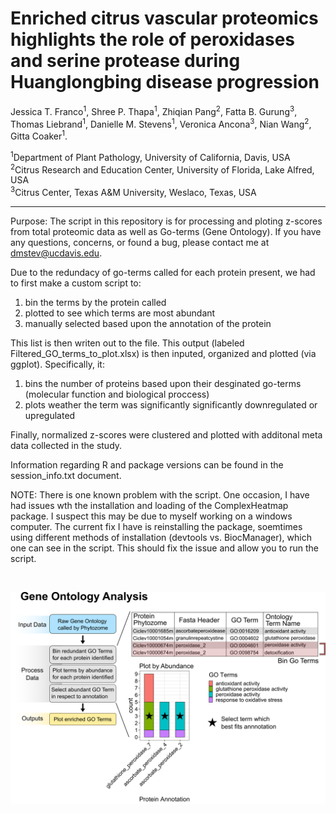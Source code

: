 # Enriched citrus vascular proteomics highlights the role of peroxidases and serine protease during Huanglongbing disease progression

Jessica T. Franco<sup>1</sup>, Shree P. Thapa<sup>1</sup>, Zhiqian Pang<sup>2</sup>, Fatta B. Gurung<sup>3</sup>, Thomas Liebrand<sup>1</sup>, Danielle M. Stevens<sup>1</sup>, Veronica Ancona<sup>3</sup>, Nian Wang<sup>2</sup>, Gitta Coaker<sup>1</sup>.


<sup>1</sup>Department of Plant Pathology, University of California, Davis, USA <br />
<sup>2</sup>Citrus Research and Education Center, University of Florida, Lake Alfred, USA <br />
<sup>3</sup>Citrus Center, Texas A&M University, Weslaco, Texas, USA <br />

-----------------------

Purpose: The script in this repository is for processing and ploting z-scores from total proteomic data as well as Go-terms (Gene Ontology). If you have any questions, concerns, or found a bug, please contact me at dmstev@ucdavis.edu.



Due to the redundacy of go-terms called for each protein present, we had to first make a custom script to:
 1) bin the terms by the protein called
 2) plotted to see which terms are most abundant
 3) manually selected based upon the annotation of the protein
 
This list is then writen out to the file. This output (labeled Filtered_GO_terms_to_plot.xlsx) is then inputed, organized and plotted (via ggplot). Specifically, it:
 1) bins the number of proteins based upon their desginated go-terms (molecular function and biological proccess) 
 2) plots weather the term was significantly significantly downregulated or upregulated
 
 Finally, normalized z-scores were clustered and plotted with additonal meta data collected in the study.
 
 Information regarding R and package versions can be found in the session_info.txt document. 
 
 
NOTE: There is one known problem with the script. One occasion, I have had issues wth the installation and loading of the ComplexHeatmap package. I suspect this may be due to myself working on a windows computer. The current fix I have is reinstalling the package, soemtimes using different methods of installation (devtools vs. BiocManager), which one can see in the script. This should fix the issue and allow you to run the script.

&nbsp;
&nbsp;
&nbsp;

![](Supplemental_Figure_GO_Terms_pipeline/Supplemental_Figure_GO_Terms_pipeline.png)





